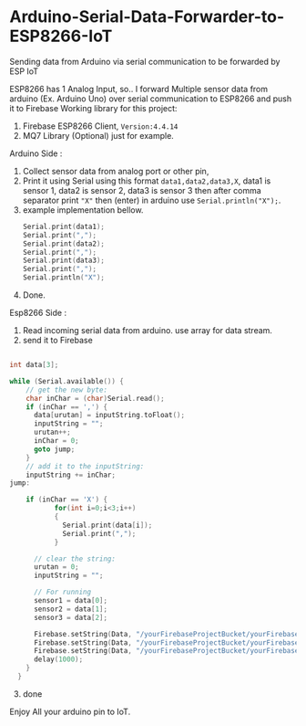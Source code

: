 # Arduino-Serial-Data-Forwarder-to-ESP8266-IoT
Sending data from Arduino via serial communication to be forwarded by ESP IoT

ESP8266 has 1 Analog Input, so.. I forward Multiple sensor data from arduino (Ex. Arduino Uno) over serial communication to ESP8266 and push it to Firebase
Working library for this project:
1. Firebase ESP8266 Client, `Version:4.4.14`
2. MQ7 Library (Optional) just for example.
   
Arduino Side :
1. Collect sensor data from analog port or other pin,
2. Print it using Serial using this format `data1,data2,data3,X`, data1 is sensor 1, data2 is sensor 2, data3 is sensor 3 then after comma separator print `"X"` then (enter) in arduino use `Serial.println("X");`.
3. example implementation bellow.
   ``` C
   Serial.print(data1);
   Serial.print(",");
   Serial.print(data2);
   Serial.print(",");
   Serial.print(data3);
   Serial.print(",");
   Serial.println("X");
   ```
4. Done.

Esp8266 Side :
1. Read incoming serial data from arduino. use array for data stream.
2. send it to Firebase
``` C

int data[3];

while (Serial.available()) {
    // get the new byte:
    char inChar = (char)Serial.read();
    if (inChar == ',') {
      data[urutan] = inputString.toFloat();
      inputString = "";
      urutan++;
      inChar = 0;
      goto jump;
    }
    // add it to the inputString:
    inputString += inChar;
jump:

    if (inChar == 'X') {
           for(int i=0;i<3;i++)
           {
             Serial.print(data[i]);
             Serial.print(",");
           }

      // clear the string:
      urutan = 0;
      inputString = "";

      // For running
      sensor1 = data[0];
      sensor2 = data[1];
      sensor3 = data[2];

      Firebase.setString(Data, "/yourFirebaseProjectBucket/yourFirebaseVariable1", (String)sensor1);
      Firebase.setString(Data, "/yourFirebaseProjectBucket/yourFirebaseVariable2", (String)sensor2);
      Firebase.setString(Data, "/yourFirebaseProjectBucket/yourFirebaseVariable3", (String)sensor3);
      delay(1000);
    }
  }
```
3. done

Enjoy All your arduino pin to IoT.
